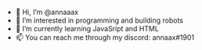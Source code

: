 - 👋 Hi, I’m @annaaax
- 👀 I’m interested in programming and building robots
- 🌱 I’m currently learning JavaSript and HTML
- 📫 You can reach me through my discord: annaax#1901
